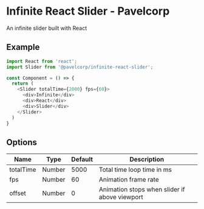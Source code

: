 # Infinite React Slider - Pavelcorp

An infinite slider built with React

## Example
```javascript
import React from 'react';
import Slider from '@pavelcorp/infinite-react-slider';

const Component = () => {
  return (
    <Slider totalTime={2000} fps={60}>
      <div>Infinite</div>
      <div>React</div>
      <div>Slider</div>
    </Slider>
  )
}
```

## Options

| Name | Type | Default | Description |
| --- | --- | --- | --- |
| totalTime | Number | 5000 | Total time loop time in ms |
| fps | Number | 60 | Animation frame rate |
| offset | Number | 0 | Animation stops when slider if above viewport |

